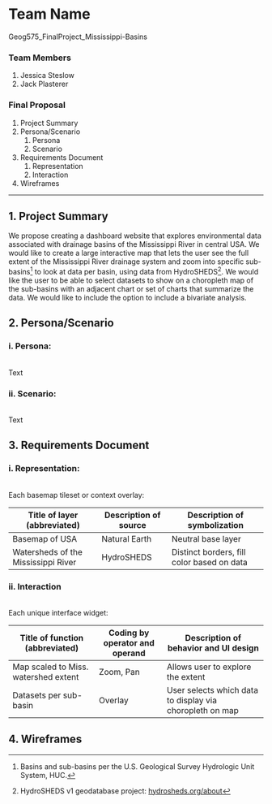 # Team Name
Geog575_FinalProject_Mississippi-Basins

### Team Members
1. Jessica Steslow
2. Jack Plasterer

### Final Proposal
1. Project Summary
2. Persona/Scenario
    1. Persona
    2. Scenario
3. Requirements Document
    1. Representation
    2. Interaction
4. Wireframes

---

## 1. Project Summary
We propose creating a dashboard website that explores environmental data associated with drainage basins of the Mississippi River in central USA. We would like to create a large interactive map that lets the user see the full extent of the Mississippi River drainage system and zoom into specific sub-basins[^1] to look at data per basin, using data from HydroSHEDS[^2]. We would like the user to be able to select datasets to show on a choropleth map of the sub-basins with an adjacent chart or set of charts that summarize the data. We would like to include the option to include a bivariate analysis.

[^1]: Basins and sub-basins per the U.S. Geological Survey Hydrologic Unit System, HUC.
[^2]: HydroSHEDS v1 geodatabase project: [hydrosheds.org/about](https://www.hydrosheds.org/about)




## 2. Persona/Scenario

### i. Persona:
<br>
Text

### ii. Scenario:
<br>
Text




## 3. Requirements Document

### i. Representation:
<br>
Each basemap tileset or context overlay:

| Title of layer (abbreviated) | Description of source | Description of symbolization |
| --- | --- | --- |
| Basemap of USA | Natural Earth | Neutral base layer |
| Watersheds of the Mississippi River | HydroSHEDS | Distinct borders, fill color based on data |

### ii. Interaction
<br>
Each unique interface widget:

| Title of function (abbreviated) | Coding by operator and operand | Description of behavior and UI design |
| --- | --- | --- |
| Map scaled to Miss. watershed extent | Zoom, Pan | Allows user to explore the extent |
| Datasets per sub-basin | Overlay | User selects which data to display via choropleth on map |


## 4. Wireframes



